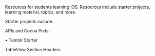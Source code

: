 

Resources for students learning iOS. Resources include starter projects, learning material, topics, and more. 

Starter projects include: 

APIs and Cocoa Pods:

• Tumblr Starter

TableView Section Headers
